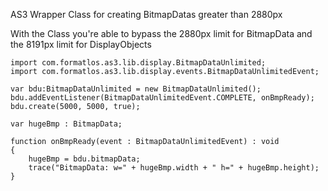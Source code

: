 AS3 Wrapper Class for creating BitmapDatas greater than 2880px

With the Class you're able to bypass the 2880px limit for BitmapData and the 8191px limit for DisplayObjects

```
import com.formatlos.as3.lib.display.BitmapDataUnlimited;
import com.formatlos.as3.lib.display.events.BitmapDataUnlimitedEvent;
 
var bdu:BitmapDataUnlimited = new BitmapDataUnlimited();
bdu.addEventListener(BitmapDataUnlimitedEvent.COMPLETE, onBmpReady);
bdu.create(5000, 5000, true);
 
var hugeBmp : BitmapData;
 
function onBmpReady(event : BitmapDataUnlimitedEvent) : void
{
	hugeBmp = bdu.bitmapData;
	trace("BitmapData: w=" + hugeBmp.width + " h=" + hugeBmp.height);
}
```